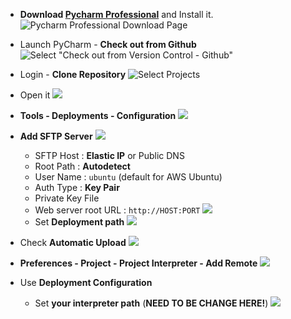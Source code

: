 <!-- 
.. title: Connect AWS EC2 Instance with PyCharm Professional
.. slug: connect-aws-ec2-instance-with-pycharm-professional
.. date: 2016-02-16 17:49:43 UTC+09:00
.. type: text
-->

- **Download [Pycharm Professional](https://www.jetbrains.com/pycharm/download/index.html)** and Install it.
	![Pycharm Professional Download Page](https://minhoryang.github.io/images/connect-aws-ec2-instance-with-pycharm-professional.en.md/01_pycharm_download_webpage.png)

- Launch PyCharm - **Check out from Github**
	![Select "Check out from Version Control - Github"](https://minhoryang.github.io/images/connect-aws-ec2-instance-with-pycharm-professional.en.md/02_pycharm_main_for_checkout_github.png)
	
- Login - **Clone Repository**
	![Select Projects](https://minhoryang.github.io/images/connect-aws-ec2-instance-with-pycharm-professional.en.md/03_pycharm_clone_project.png)

- Open it
	![](https://minhoryang.github.io/images/connect-aws-ec2-instance-with-pycharm-professional.en.md/04_pycharm_open_project.png)
	
- **Tools - Deployments - Configuration**
	![](https://minhoryang.github.io/images/connect-aws-ec2-instance-with-pycharm-professional.en.md/05_pycharm_tools_deployment_configuration.png)

- **Add SFTP Server**
	![](https://minhoryang.github.io/images/connect-aws-ec2-instance-with-pycharm-professional.en.md/06_pycharm_tools_deployment_configuration_add_aws_sftp.png)
	- SFTP Host : **Elastic IP** or Public DNS
	- Root Path : **Autodetect**
	- User Name : `ubuntu` (default for AWS Ubuntu)
	- Auth Type : **Key Pair**
	- Private Key File
	- Web server root URL : `http://HOST:PORT`
		![](https://minhoryang.github.io/images/connect-aws-ec2-instance-with-pycharm-professional.en.md/07_pycharm_tools_deployment_configuration_add_aws_sftp_details.png)
	- Set **Deployment path**
		![](https://minhoryang.github.io/images/connect-aws-ec2-instance-with-pycharm-professional.en.md/08_pycharm_tools_deployment_configuration_add_aws_sftp_details_mapping.png)

- Check **Automatic Upload**
	![](https://minhoryang.github.io/images/connect-aws-ec2-instance-with-pycharm-professional.en.md/09_pycharm_tools_deployment_auto_upload.png)
	
- **Preferences - Project - Project Interpreter - Add Remote**
	![](https://minhoryang.github.io/images/connect-aws-ec2-instance-with-pycharm-professional.en.md/10_preferences_project_interpreter.png)

- Use **Deployment Configuration**
	- Set **your interpreter path** (**NEED TO BE CHANGE HERE!**)
	![](https://minhoryang.github.io/images/connect-aws-ec2-instance-with-pycharm-professional.en.md/11_preferences_project_interpreter_deployment.png)